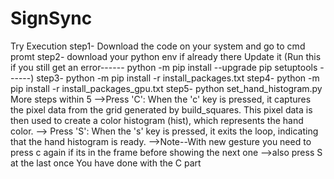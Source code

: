 # SignSync
Try Execution 
step1- Download the code on your system and go to cmd promt
step2- download your python env if already there Update it (Run this if you still get an error------ python -m pip install --upgrade pip setuptools ------)
step3- python -m pip install -r install_packages.txt
step4- python -m pip install -r install_packages_gpu.txt
step5- python set_hand_histogram.py
       More steps within 5
        -->Press 'C': When the 'c' key is pressed, it captures the pixel data from the grid generated by build_squares. This pixel data is then used to create a color histogram (hist), which represents the hand color.
        --> Press 'S': When the 's' key is pressed, it exits the loop, indicating that the hand histogram is ready.
        -->Note--With new gesture you need to press c again if its in the frame before showing the next one
        -->also press S at the last once You have done with the C part 
        
